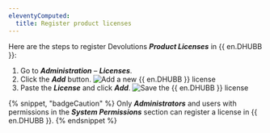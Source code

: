 ```yaml
---
eleventyComputed:
  title: Register product licenses
---
```

Here are the steps to register Devolutions ***Product Licenses*** in {{ en.DHUBB }}:

1. Go to ***Administration*** – ***Licenses***.
1. Click the ***Add*** button.
![Add a new {{ en.DHUBB }} license](https://cdnweb.devolutions.net/docs/HUBB4011_2024_2.png)
1. Paste the ***License*** and click ***Add***.
![Save the {{ en.DHUBB }} license](https://cdnweb.devolutions.net/docs/HUBB4017_2024_2.png)

{% snippet, "badgeCaution" %}
Only ***Administrators*** and users with permissions in the ***System Permissions*** section can register a license in {{ en.DHUBB }}.
{% endsnippet %}